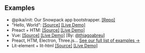 ## Examples

- @pika/init: Our Snowpack app bootstrapper. [[Repo]](https://github.com/pikapkg/init)
- "Hello, World": [[Source]](https://glitch.com/edit/#!/pika-web-example-simple) [[Live Demo]](https://pika-web-example-simple.glitch.me/)
- Preact + HTM: [[Source]](https://glitch.com/edit/#!/pika-web-example-preact-htm) [[Live Demo]](https://pika-web-example-preact-htm.glitch.me)
- Vue: [[Source]](https://glitch.com/edit/#!/pika-web-vue-httpvueloader) [[Live Demo]](https://pika-web-vue-httpvueloader.glitch.me/) [By: [@thiagoabreu](https://github.com/thiagoabreu)]
- Preact, HTM, Electron, Three.js... [See our full list of examples →](https://github.com/pikapkg/snowpack/blob/master/README.md#examples)
- Lit-element + lit-html [[Source]](https://glitch.com/edit/#!/lit-snowpack) [[Live Demo]](https://lit-snowpack.glitch.me/)